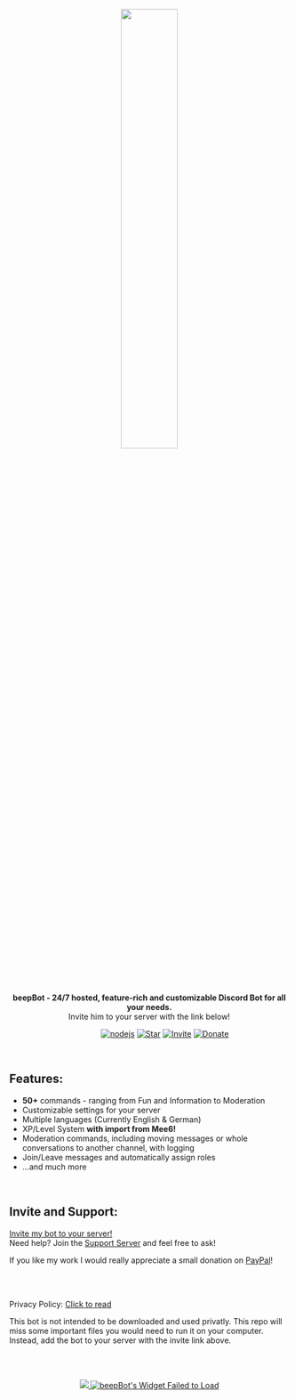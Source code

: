 <div align="center" markdown=1>
	<p align="center"><img width=45% src="https://3urobeat.com/beepBot/profilepic.png"></p>
	<strong>beepBot - 24/7 hosted, feature-rich and customizable Discord Bot for all your needs.</strong>
	<br>Invite him to your server with the link below!<br>
	<p></p>
</div>

&nbsp;&nbsp;&nbsp;&nbsp;&nbsp;&nbsp;&nbsp;&nbsp;&nbsp;&nbsp;&nbsp;&nbsp;&nbsp;&nbsp;&nbsp;&nbsp;&nbsp;&nbsp;&nbsp;&nbsp;&nbsp;&nbsp;&nbsp;&nbsp;&nbsp;&nbsp;&nbsp;&nbsp;&nbsp;&nbsp;&nbsp;&nbsp;&nbsp;&nbsp;&nbsp;&nbsp;&nbsp;&nbsp;&nbsp;&nbsp;&nbsp;
[![nodejs](https://img.shields.io/badge/discord.js-v13-brightgreen)](https://discord.js.org)
[![Star](https://img.shields.io/badge/-Give%20this%20repo%20a%20star!-yellow)](https://github.com/HerrEurobeat/beepBot)
[![Invite](https://img.shields.io/badge/Invite%20me%20to%20your%20server!-blue)](https://discord.com/oauth2/authorize?client_id=265162449441783808&scope=bot&permissions=8)
[![Donate](https://img.shields.io/badge/donate-%241-orange)](https://paypal.me/3urobeat)

&nbsp;  

## **Features**:
* **50+** commands - ranging from Fun and Information to Moderation
* Customizable settings for your server
* Multiple languages (Currently English & German)
* XP/Level System **with import from Mee6!**
* Moderation commands, including moving messages or whole conversations to another channel, with logging
* Join/Leave messages and automatically assign roles
* ...and much more

&nbsp;  
## **Invite and Support:**

[Invite my bot to your server!](https://discord.com/oauth2/authorize?client_id=265162449441783808&scope=bot&permissions=8)  
Need help? Join the [Support Server](https://discord.gg/9Yaj5qSbc8) and feel free to ask!  

If you like my work I would really appreciate a small donation on [PayPal](https://paypal.me/3urobeat)!

&nbsp;  
&nbsp;  

Privacy Policy: [Click to read](https://github.com/HerrEurobeat/beepBot/blob/master/legal/privacy_policy.md)  
  
This bot is not intended to be downloaded and used privatly. This repo will miss some important files you would need to run it on your computer.  
Instead, add the bot to your server with the invite link above.  

&nbsp;  
&nbsp;  

<div align="center">
	<a href="https://discordbots.org/bot/265162449441783808">
	  <img src="https://discordbots.org/api/widget/265162449441783808.svg" />
	</a>
	<a href="https://botsfordiscord.com/bots/265162449441783808" >
		<img src="https://botsfordiscord.com/api/bot/265162449441783808/widget" title="Visit beepBot listed on Bots for Discord!" alt="beepBot's Widget Failed to Load" />
	</a>
</div>
